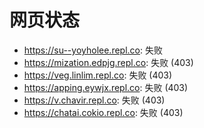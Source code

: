 # 网页状态
- https://su--yoyholee.repl.co: 失败
- https://mization.edpjg.repl.co: 失败 (403)
- https://veg.linlim.repl.co: 失败 (403)
- https://apping.eywjx.repl.co: 失败 (403)
- https://v.chavir.repl.co: 失败 (403)
- https://chatai.cokio.repl.co: 失败 (403)
